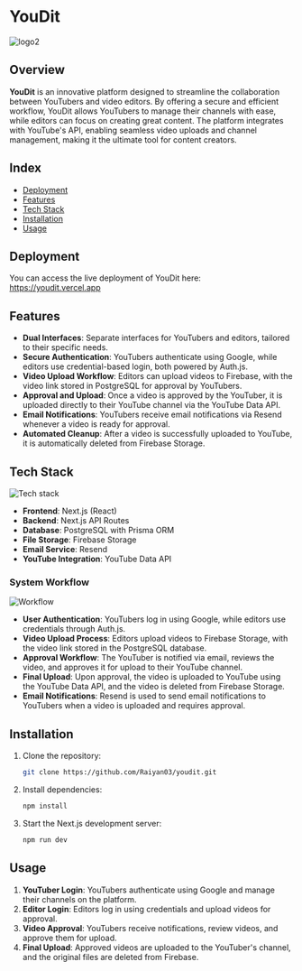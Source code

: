 # YouDit

![logo2](https://github.com/user-attachments/assets/9143325f-7c18-4f43-ac11-3d6919b78384)

## Overview

**YouDit** is an innovative platform designed to streamline the collaboration between YouTubers and video editors. By offering a secure and efficient workflow, YouDit allows YouTubers to manage their channels with ease, while editors can focus on creating great content. The platform integrates with YouTube's API, enabling seamless video uploads and channel management, making it the ultimate tool for content creators.

## Index

- [Deployment](#deployment)
- [Features](#features)
- [Tech Stack](#tech-stack)
- [Installation](#installation)
- [Usage](#usage)

## Deployment

You can access the live deployment of YouDit here: https://youdit.vercel.app

## Features

- **Dual Interfaces**: Separate interfaces for YouTubers and editors, tailored to their specific needs.
- **Secure Authentication**: YouTubers authenticate using Google, while editors use credential-based login, both powered by Auth.js.
- **Video Upload Workflow**: Editors can upload videos to Firebase, with the video link stored in PostgreSQL for approval by YouTubers.
- **Approval and Upload**: Once a video is approved by the YouTuber, it is uploaded directly to their YouTube channel via the YouTube Data API.
- **Email Notifications**: YouTubers receive email notifications via Resend whenever a video is ready for approval.
- **Automated Cleanup**: After a video is successfully uploaded to YouTube, it is automatically deleted from Firebase Storage.

## Tech Stack

![Tech stack](https://github.com/user-attachments/assets/e880ccb1-7aa1-428e-a5dc-f826df65cea0)


- **Frontend**: Next.js (React)
- **Backend**: Next.js API Routes
- **Database**: PostgreSQL with Prisma ORM
- **File Storage**: Firebase Storage
- **Email Service**: Resend
- **YouTube Integration**: YouTube Data API

### System Workflow

![Workflow](https://github.com/user-attachments/assets/619ee88c-2a6f-4bf2-aea7-f4ccc1fa5042)

- **User Authentication**: YouTubers log in using Google, while editors use credentials through Auth.js.
- **Video Upload Process**: Editors upload videos to Firebase Storage, with the video link stored in the PostgreSQL database.
- **Approval Workflow**: The YouTuber is notified via email, reviews the video, and approves it for upload to their YouTube channel.
- **Final Upload**: Upon approval, the video is uploaded to YouTube using the YouTube Data API, and the video is deleted from Firebase Storage.
- **Email Notifications**: Resend is used to send email notifications to YouTubers when a video is uploaded and requires approval.

## Installation

1. Clone the repository:
   ```bash
   git clone https://github.com/Raiyan03/youdit.git
   ```
2. Install dependencies:
   ```bash
   npm install
   ```
   
4. Start the Next.js development server:
   ```bash
   npm run dev
   ```

## Usage

1. **YouTuber Login**: YouTubers authenticate using Google and manage their channels on the platform.
2. **Editor Login**: Editors log in using credentials and upload videos for approval.
3. **Video Approval**: YouTubers receive notifications, review videos, and approve them for upload.
4. **Final Upload**: Approved videos are uploaded to the YouTuber's channel, and the original files are deleted from Firebase.
